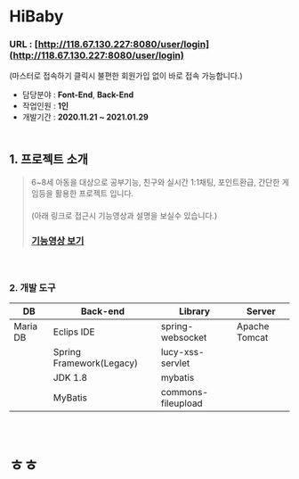 # HiBaby
### URL : [http://118.67.130.227:8080/user/login](http://118.67.130.227:8080/user/login)
(마스터로 접속하기 클릭시 불편한 회원가입 없이 바로 접속 가능합니다.)

- 담당분야 : **Font-End**, **Back-End**
- 작업인원 : **1인**
- 개발기간 : **2020.11.21 ~ 2021.01.29**
　   
　   

## 1. 프로젝트 소개
> 6~8세 아동을 대상으로 공부기능, 친구와 실시간 1:1채팅, 포인트환급, 간단한 게임등을 활용한 프로젝트 입니다.   
> 　   
> (아래 링크로 접근시 기능영상과 설명을 보실수 있습니다.)
> ### [기능영상 보기](http://118.67.132.252:8080/pj/hibabyTag)

　   
### 2. 개발 도구
| DB        | Back-end           |Library                | Server        |
| --------- | ------------------ |-----------------------|---------------|
| Maria DB  | Eclips IDE         | spring-websocket      | Apache Tomcat |
|           | Spring Framework(Legacy)  |lucy-xss-servlet|               |
|           | JDK 1.8            | mybatis               |               |
|           | MyBatis            | commons-fileupload    |               |
　   
#  ㅎㅎ





